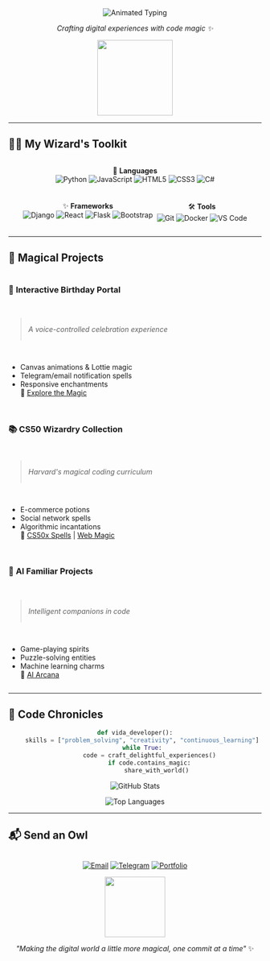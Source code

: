 <div align="center">
  <img src="https://readme-typing-svg.demolab.com?font=Fira+Code&weight=600&size=26&duration=4000&pause=1000&color=7E3ACE&center=true&vCenter=true&width=500&lines=✨+Hello%2C+I'm+Vida;Full-Stack+Developer;AI+Explorer;Digital+Creator" alt="Animated Typing" />
</div>

<p align="center">
  <em>Crafting digital experiences with code magic ✨</em>
</p>

<div align="center">
  <img src="https://media.giphy.com/media/ZVik7pBtu9dNS/giphy.gif" width="150"/>
</div>

---

## 🧙‍♀️ **My Wizard's Toolkit**

<div align="center" style="display: flex; flex-wrap: wrap; gap: 8px; justify-content: center;">

🔮 **Languages**  
![Python](https://img.shields.io/badge/-Python-3776AB?style=flat-square&logo=python&logoColor=white)
![JavaScript](https://img.shields.io/badge/-JavaScript-F7DF1E?style=flat-square&logo=javascript&logoColor=black)
![HTML5](https://img.shields.io/badge/-HTML5-E34F26?style=flat-square&logo=html5&logoColor=white)
![CSS3](https://img.shields.io/badge/-CSS3-1572B6?style=flat-square&logo=css3&logoColor=white)
![C#](https://img.shields.io/badge/-C%23-239120?style=flat-square&logo=c-sharp&logoColor=white)

✨ **Frameworks**  
![Django](https://img.shields.io/badge/-Django-092E20?style=flat-square&logo=django&logoColor=white)
![React](https://img.shields.io/badge/-React-61DAFB?style=flat-square&logo=react&logoColor=black)
![Flask](https://img.shields.io/badge/-Flask-000000?style=flat-square&logo=flask&logoColor=white)
![Bootstrap](https://img.shields.io/badge/-Bootstrap-7952B3?style=flat-square&logo=bootstrap&logoColor=white)

🛠️ **Tools**  
![Git](https://img.shields.io/badge/-Git-F05032?style=flat-square&logo=git&logoColor=white)
![Docker](https://img.shields.io/badge/-Docker-2496ED?style=flat-square&logo=docker&logoColor=white)
![VS Code](https://img.shields.io/badge/-VS_Code-007ACC?style=flat-square&logo=visual-studio-code&logoColor=white)

</div>

---

## 🌟 **Magical Projects**

<div style="display: grid; grid-template-columns: repeat(auto-fit, minmax(300px, 1fr)); gap: 1rem;">

### 🎂 **Interactive Birthday Portal**
> *A voice-controlled celebration experience*  
- Canvas animations & Lottie magic  
- Telegram/email notification spells  
- Responsive enchantments  
🔗 [Explore the Magic](https://github.com/VIDAKHOSHPEY22/birthday)

### 📚 **CS50 Wizardry Collection**
> *Harvard's magical coding curriculum*  
- E-commerce potions  
- Social network spells  
- Algorithmic incantations  
🔗 [CS50x Spells](https://github.com/VIDAKHOSHPEY22/cs50x) | [Web Magic](https://github.com/VIDAKHOSHPEY22/cs50w)

### 🤖 **AI Familiar Projects**
> *Intelligent companions in code*  
- Game-playing spirits  
- Puzzle-solving entities  
- Machine learning charms  
🔗 [AI Arcana](https://github.com/VIDAKHOSHPEY22/CS50AI)

</div>

---

## 📜 **Code Chronicles**

<div align="center">
  
```python
def vida_developer():
    skills = ["problem_solving", "creativity", "continuous_learning"]
    while True:
        code = craft_delightful_experiences()
        if code.contains_magic:
            share_with_world()
```

</div>

<div align="center">
  
![GitHub Stats](https://github-readme-stats.vercel.app/api?username=VIDAKHOSHPEY22&show_icons=true&theme=radical&hide_title=true&hide_border=true&bg_color=00000000)

![Top Languages](https://github-readme-stats.vercel.app/api/top-langs/?username=VIDAKHOSHPEY22&layout=compact&theme=radical&hide_border=true&bg_color=00000000)

</div>

---

## 📬 **Send an Owl**

<div align="center" style="display: flex; justify-content: center; gap: 12px; flex-wrap: wrap;">

[![Email](https://img.shields.io/badge/-vviiddaa2@gmail.com-EA4335?style=for-the-badge&logo=gmail&logoColor=white)](mailto:vviiddaa2@gmail.com)
[![Telegram](https://img.shields.io/badge/-@Vida__twin-26A5E4?style=for-the-badge&logo=telegram&logoColor=white)](https://t.me/Vida_twin)
[![Portfolio](https://img.shields.io/badge/-Coming_Soon-FFD700?style=for-the-badge)]()

</div>

<div align="center">
  <img src="https://media.giphy.com/media/l0HU7JI1nzATlo4A8/giphy.gif" width="120"/>
</div>

<p align="center">
  <em>"Making the digital world a little more magical, one commit at a time"</em> ✨
</p>
